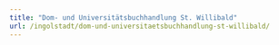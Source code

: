 ```yaml
---
title: "Dom- und Universitätsbuchhandlung St. Willibald"
url: /ingolstadt/dom-und-universitaetsbuchhandlung-st-willibald/
---
```

